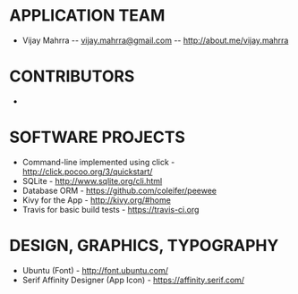 # APPLICATION TEAM

* Vijay Mahrra -- vijay.mahrra@gmail.com -- http://about.me/vijay.mahrra

# CONTRIBUTORS

* 

# SOFTWARE PROJECTS
 * Command-line implemented using click - http://click.pocoo.org/3/quickstart/
 * SQLite - http://www.sqlite.org/cli.html
 * Database ORM - https://github.com/coleifer/peewee
 * Kivy for the App - http://kivy.org/#home
 * Travis for basic build tests - https://travis-ci.org
  
# DESIGN, GRAPHICS, TYPOGRAPHY
 * Ubuntu (Font) - http://font.ubuntu.com/
 * Serif Affinity Designer (App Icon) - https://affinity.serif.com/
